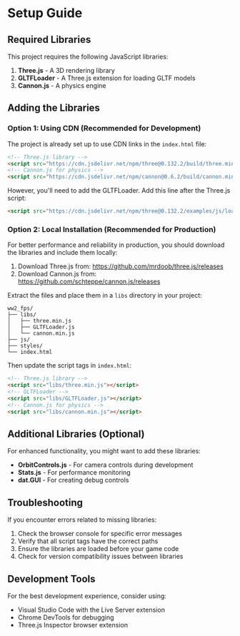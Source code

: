 # Setup Guide

## Required Libraries

This project requires the following JavaScript libraries:

1. **Three.js** - A 3D rendering library
2. **GLTFLoader** - A Three.js extension for loading GLTF models
3. **Cannon.js** - A physics engine

## Adding the Libraries

### Option 1: Using CDN (Recommended for Development)

The project is already set up to use CDN links in the `index.html` file:

```html
<!-- Three.js library -->
<script src="https://cdn.jsdelivr.net/npm/three@0.132.2/build/three.min.js"></script>
<!-- Cannon.js for physics -->
<script src="https://cdn.jsdelivr.net/npm/cannon@0.6.2/build/cannon.min.js"></script>
```

However, you'll need to add the GLTFLoader. Add this line after the Three.js script:

```html
<script src="https://cdn.jsdelivr.net/npm/three@0.132.2/examples/js/loaders/GLTFLoader.js"></script>
```

### Option 2: Local Installation (Recommended for Production)

For better performance and reliability in production, you should download the libraries and include them locally:

1. Download Three.js from: https://github.com/mrdoob/three.js/releases
2. Download Cannon.js from: https://github.com/schteppe/cannon.js/releases

Extract the files and place them in a `libs` directory in your project:

```
ww2_fps/
├── libs/
│   ├── three.min.js
│   ├── GLTFLoader.js
│   └── cannon.min.js
├── js/
├── styles/
└── index.html
```

Then update the script tags in `index.html`:

```html
<!-- Three.js library -->
<script src="libs/three.min.js"></script>
<!-- GLTFLoader -->
<script src="libs/GLTFLoader.js"></script>
<!-- Cannon.js for physics -->
<script src="libs/cannon.min.js"></script>
```

## Additional Libraries (Optional)

For enhanced functionality, you might want to add these libraries:

- **OrbitControls.js** - For camera controls during development
- **Stats.js** - For performance monitoring
- **dat.GUI** - For creating debug controls

## Troubleshooting

If you encounter errors related to missing libraries:

1. Check the browser console for specific error messages
2. Verify that all script tags have the correct paths
3. Ensure the libraries are loaded before your game code
4. Check for version compatibility issues between libraries

## Development Tools

For the best development experience, consider using:

- Visual Studio Code with the Live Server extension
- Chrome DevTools for debugging
- Three.js Inspector browser extension 